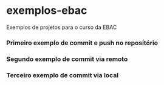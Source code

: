 # exemplos-ebac
Exemplos de projetos para o curso da EBAC

### Primeiro exemplo de commit e push no repositório

### Segundo exemplo de commit via remoto

### Terceiro exemplo de commit via local
